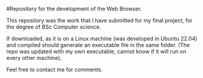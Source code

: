 #Repository for the development of the Web Browser.

This repository was the work that I have submitted for my final project, for the degree of BSc Computer science.

If downloaded, as it is on a Linux machine (was developed in Ubuntu 22.04) and compiled should generate an executable file in the same folder.
(The repo was updated with my own executable, cannot know if it will run on every other machine). 

Feel free to contact me for comments.
